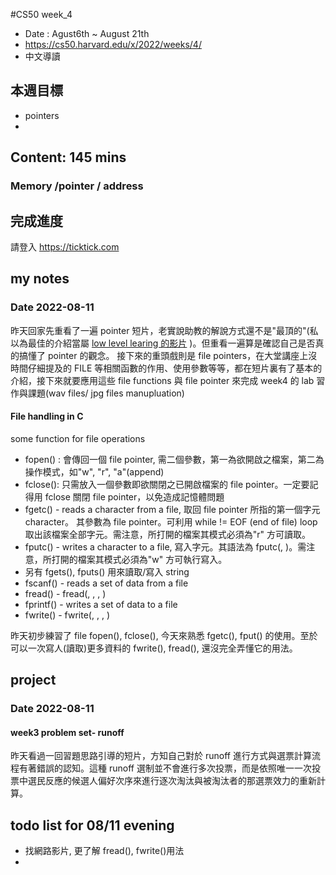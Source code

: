 #CS50 week_4
- Date : Agust6th ~ August 21th
- https://cs50.harvard.edu/x/2022/weeks/4/
- 中文導讀

## 本週目標
- pointers
- 

## Content:  145 mins
### Memory /pointer / address



## 完成進度
請登入 https://ticktick.com

## my notes
### Date 2022-08-11
昨天回家先重看了一遍 pointer 短片，老實說助教的解說方式還不是"最頂的"(私以為最佳的介紹當屬 [low level learing 的影片](https://www.youtube.com/watch?v=2ybLD6_2gKM) )。但重看一遍算是確認自己是否真的搞懂了 pointer 的觀念。
接下來的重頭戲則是 file pointers，在大堂講座上沒時間仔細提及的 FILE 等相關函數的作用、使用參數等等，都在短片裏有了基本的介紹，接下來就要應用這些 file functions 與 file pointer 來完成 week4 的 lab 習作與課題(wav files/ jpg files manupluation)
 

#### File handling in C
some function for file operations 
- fopen() : 會傳回一個 file pointer, 需二個參數，第一為欲開啟之檔案，第二為操作模式，如"w", "r", "a"(append)
- fclose(): 只需放入一個參數即欲關閉之已開啟檔案的 file pointer。一定要記得用 fclose 關閉 file pointer，以免造成記憶體問題
- fgetc() - reads a character from a file, 取回 file pointer 所指的第一個字元 character。 其參數為 file pointer。可利用 while != EOF (end of file) loop 取出該檔案全部字元。需注意，所打開的檔案其模式必須為"r" 方可讀取。
- fputc() - writes a character to a file, 寫入字元。其語法為 fputc(<character>, <file pointer>)。需注意，所打開的檔案其模式必須為"w" 方可執行寫入。
- 另有 fgets(), fputs() 用來讀取/寫入 string 
- fscanf() - reads a set of data from a file
- fread() - fread(<buffer>, <size>, <qty>, <file pointer>) 
- fprintf() - writes a set of data to a file
- fwrite() - fwrite(<buffer>, <size>, <qty>, <file pointer>) 

昨天初步練習了 file fopen(), fclose(), 今天來熟悉 fgetc(), fput() 的使用。至於可以一次寫人(讀取)更多資料的 fwrite(), fread(), 還沒完全弄懂它的用法。

## project
### Date 2022-08-11
#### week3 problem set- runoff
昨天看過一回習題思路引導的短片，方知自己對於 runoff 進行方式與選票計算流程有著錯誤的認知。這種 runoff 選制並不會進行多次投票，而是依照唯一一次投票中選民反應的候選人偏好次序來進行逐次淘汰與被淘汰者的那選票效力的重新計算。


## todo list for 08/11 evening
- 找網路影片, 更了解 fread(), fwrite()用法
- 

